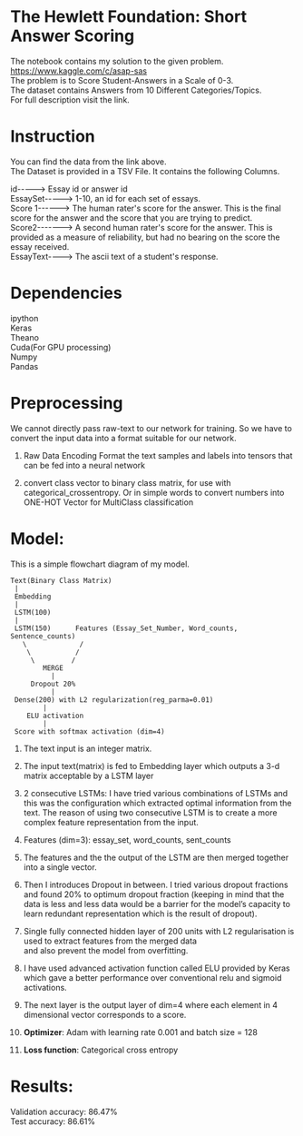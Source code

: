 # The Hewlett Foundation: Short Answer Scoring
The notebook contains my solution to the given problem.<br>
https://www.kaggle.com/c/asap-sas<br>
The problem is to Score Student-Answers in a Scale of 0-3.<br>
The dataset contains Answers from 10 Different Categories/Topics.<br>
For full description visit the link.<br>

# Instruction
You can find the data from the link above.<br>
The Dataset is provided in a TSV File. It contains the following Columns.<br>

id----->       Essay id or answer id<br>
EssaySet-----> 1-10, an id for each set of essays.<br>
Score 1------> The human rater's score for the answer. This is the final score for the answer and the score that you are                    trying to predict.<br>
Score2-------> A second human rater's score for the answer. This is provided as a measure of reliability, but had no bearing                on the score the essay received.<br>
EssayText----> The ascii text of a student's response.<br>


# Dependencies
ipython<br>
Keras<br>
Theano<br>
Cuda(For GPU processing)<br>
Numpy<br>
Pandas<br>

# Preprocessing
We cannot directly pass raw-text to our network for training. So we have to convert the input data into a format suitable for our network.<br>

1. Raw Data Encoding
   Format the text samples and labels into tensors that can be fed into a neural network

2. convert class vector to binary class matrix, for use with categorical_crossentropy.
   Or in simple words to convert numbers into ONE-HOT Vector for MultiClass classification


# Model: 
This is a simple flowchart diagram of my model.

    Text(Binary Class Matrix)
     |
     Embedding
     |
     LSTM(100)
     |
     LSTM(150)      Features (Essay_Set_Number, Word_counts, Sentence_counts)
       \             /
        \           /
         \         /
            MERGE
              |
         Dropout 20%
              |
     Dense(200) with L2 regularization(reg_parma=0.01)
            |
        ELU activation
            |
     Score with softmax activation (dim=4)
     

1. The text input is an integer matrix. 
2. The input text(matrix) is fed to Embedding layer which outputs a 3-d matrix acceptable by a LSTM layer
3. 2 consecutive LSTMs: I have tried various combinations of LSTMs and this was the configuration which extracted optimal        information from the text.
   The reason of using two consecutive LSTM is to create a more complex feature representation from the input.

4. Features (dim=3): essay_set, word_counts, sent_counts
5. The features and the the output of the LSTM are then merged together into a single vector.
6. Then I introduces Dropout in between. I tried various dropout fractions and found 20% to optimum dropout fraction (keeping
   in mind that the data is less and less data would be a barrier for the model’s capacity to learn redundant representation    which is the result of dropout).

7. Single fully connected hidden layer of 200 units with L2 regularisation is used to extract features from the merged data   
   and also prevent the model from overfitting.
8. I have used advanced activation function called ELU provided by Keras which gave a better performance over conventional 
   relu and sigmoid activations.
9. The next layer is the output layer of dim=4 where each element in 4 dimensional vector corresponds to a score.
10. **Optimizer**: Adam with learning rate 0.001 and batch size = 128
11. **Loss function**: Categorical cross entropy

# Results:
Validation accuracy: 86.47%<br>
Test accuracy: 86.61%
